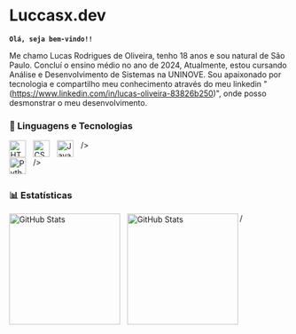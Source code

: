# Luccasx.dev


**`Olá, seja bem-vindo!!`**

<a>Me chamo Lucas Rodrigues de Oliveira, tenho 18 anos e sou natural de São Paulo. Concluí o ensino médio no ano de 2024, Atualmente, estou cursando Análise e Desenvolvimento de Sistemas na UNINOVE. Sou apaixonado por tecnologia e compartilho meu conhecimento através do meu linkedin " (https://www.linkedin.com/in/lucas-oliveira-83826b250)", onde posso desmonstrar o meu desenvolvimento. </a>
<br/>

### 🤖 Linguagens e Tecnologias
<img 
    align="left" 
    alt="HTML"
    title="HTML" 
    width="30px" 
    style="padding-right: 10px;" 
    src="https://cdn.jsdelivr.net/gh/devicons/devicon@latest/icons/html5/html5-original.svg" 
/>
<img 
    align="left" 
    alt="CSS" 
    title="CSS"
    width="30px" 
    style="padding-right: 10px;" 
    src="https://cdn.jsdelivr.net/gh/devicons/devicon@latest/icons/css3/css3-original.svg" 
/>
<img 
    align="left" 
    alt="JavaScript" 
    title="JavaScript"
    width="30px" 
    style="padding-right: 10px;" 
    src="https://cdn.jsdelivr.net/gh/devicons/devicon@latest/icons/javascript/javascript-original.svg" />

/>

<img 
    align="left" 
    alt="Python" 
    title="Pyhton"
    width="30px" 
    style="padding-right: 10px;" 
    src="https://cdn.jsdelivr.net/gh/devicons/devicon@latest/icons/python/python-original.svg" />

/>
<br/>
<br/>

### 📊 Estatísticas

<p>
  <img 
    align="left" 
    alt="GitHub Stats" 
    height="200" 
    style="padding-right: 10px;" 
    src="https://github-readme-stats.vercel.app/api?username=luccasdev19&show_icons=true&theme=tokyonight&include_all_commits=true&locale=pt-br" 
  />

<img 
      align="left" 
      alt="GitHub Stats" 
      height="200" 
      src="https://github-readme-stats.vercel.app/api/top-langs/?username=luccasdev19&theme=tokyonight&layout=compact&custom_title=Tecnologias&langs_count=9" 
  />

</p>/
